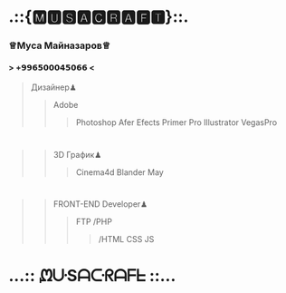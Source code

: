 # .::{🅼🆄🆂🅰🅲🆁🅰🅵🆃}::.
### ♕Муса Майназаров♕
#### > +𝟵𝟵𝟲𝟱𝟬𝟬𝟬𝟰𝟱𝟬𝟲𝟲 < ####
> Дизайнер♟
>> Adobe
>>> Photoshop
>>> Afer Efects
>>> Primer Pro
>>> Illustrator
>>> VegasPro
#
>> 3D График♟
>>> Cinema4d
>>> Blander
>>> May
#
>>  FRONT-END Developer♟
>>> FTP
>>> /PHP
>>>> /HTML
>>>> CSS
>>>> JS
#
# ...:: ᘻᑘSᗩᑢᖇᗩᖴᖶ ::...

